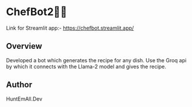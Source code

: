 # ChefBot2👨‍🍳

Link for Streamlit app:- https://chefbot.streamlit.app/

## Overview
Developed a bot which generates the recipe for any dish. Use the Groq api by which it connects with the Llama-2 model and gives the recipe.

## Author
HuntEmAll.Dev
